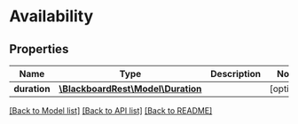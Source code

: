 # Availability

## Properties
Name | Type | Description | Notes
------------ | ------------- | ------------- | -------------
**duration** | [**\BlackboardRest\Model\Duration**](Duration.md) |  | [optional] 

[[Back to Model list]](../README.md#documentation-for-models) [[Back to API list]](../README.md#documentation-for-api-endpoints) [[Back to README]](../README.md)


